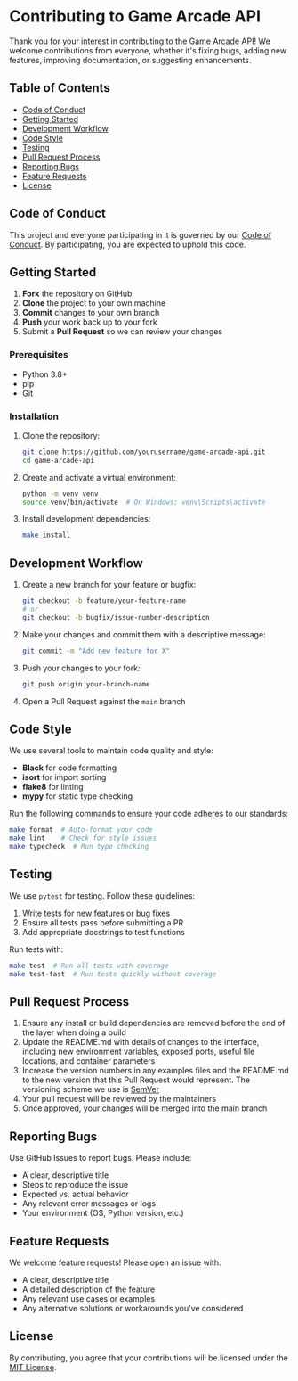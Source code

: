 # Contributing to Game Arcade API

Thank you for your interest in contributing to the Game Arcade API! We welcome contributions from everyone, whether it's fixing bugs, adding new features, improving documentation, or suggesting enhancements.

## Table of Contents

- [Code of Conduct](#code-of-conduct)
- [Getting Started](#getting-started)
- [Development Workflow](#development-workflow)
- [Code Style](#code-style)
- [Testing](#testing)
- [Pull Request Process](#pull-request-process)
- [Reporting Bugs](#reporting-bugs)
- [Feature Requests](#feature-requests)
- [License](#license)

## Code of Conduct

This project and everyone participating in it is governed by our [Code of Conduct](CODE_OF_CONDUCT.md). By participating, you are expected to uphold this code.

## Getting Started

1. **Fork** the repository on GitHub
2. **Clone** the project to your own machine
3. **Commit** changes to your own branch
4. **Push** your work back up to your fork
5. Submit a **Pull Request** so we can review your changes

### Prerequisites

- Python 3.8+
- pip
- Git

### Installation

1. Clone the repository:
   ```bash
   git clone https://github.com/yourusername/game-arcade-api.git
   cd game-arcade-api
   ```

2. Create and activate a virtual environment:
   ```bash
   python -m venv venv
   source venv/bin/activate  # On Windows: venv\Scripts\activate
   ```

3. Install development dependencies:
   ```bash
   make install
   ```

## Development Workflow

1. Create a new branch for your feature or bugfix:
   ```bash
   git checkout -b feature/your-feature-name
   # or
   git checkout -b bugfix/issue-number-description
   ```

2. Make your changes and commit them with a descriptive message:
   ```bash
   git commit -m "Add new feature for X"
   ```

3. Push your changes to your fork:
   ```bash
   git push origin your-branch-name
   ```

4. Open a Pull Request against the `main` branch

## Code Style

We use several tools to maintain code quality and style:

- **Black** for code formatting
- **isort** for import sorting
- **flake8** for linting
- **mypy** for static type checking

Run the following commands to ensure your code adheres to our standards:

```bash
make format  # Auto-format your code
make lint    # Check for style issues
make typecheck  # Run type checking
```

## Testing

We use `pytest` for testing. Follow these guidelines:

1. Write tests for new features or bug fixes
2. Ensure all tests pass before submitting a PR
3. Add appropriate docstrings to test functions

Run tests with:

```bash
make test  # Run all tests with coverage
make test-fast  # Run tests quickly without coverage
```

## Pull Request Process

1. Ensure any install or build dependencies are removed before the end of the layer when doing a build
2. Update the README.md with details of changes to the interface, including new environment variables, exposed ports, useful file locations, and container parameters
3. Increase the version numbers in any examples files and the README.md to the new version that this Pull Request would represent. The versioning scheme we use is [SemVer](http://semver.org/)
4. Your pull request will be reviewed by the maintainers
5. Once approved, your changes will be merged into the main branch

## Reporting Bugs

Use GitHub Issues to report bugs. Please include:

- A clear, descriptive title
- Steps to reproduce the issue
- Expected vs. actual behavior
- Any relevant error messages or logs
- Your environment (OS, Python version, etc.)

## Feature Requests

We welcome feature requests! Please open an issue with:

- A clear, descriptive title
- A detailed description of the feature
- Any relevant use cases or examples
- Any alternative solutions or workarounds you've considered

## License

By contributing, you agree that your contributions will be licensed under the [MIT License](LICENSE).
